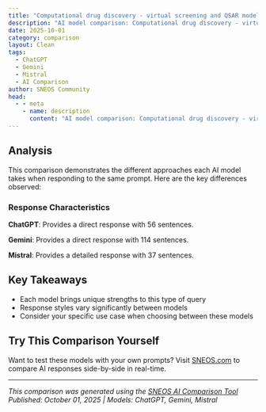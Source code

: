 ```yaml
---
title: "Computational drug discovery - virtual screening and QSAR modeling"
description: "AI model comparison: Computational drug discovery - virtual screening and QSAR modeling..."
date: 2025-10-01
category: comparison
layout: Clean
tags:
  - ChatGPT
  - Gemini
  - Mistral
  - AI Comparison
author: SNEOS Community
head:
  - - meta
    - name: description
      content: "AI model comparison: Computational drug discovery - virtual screening and QSAR modeling..."
---
```


<ChatComparison
  title="Computational drug discovery - virtual screening and QSAR modeling"
  prompt="Computational drug discovery - virtual screening and QSAR modeling"
  :responses='{"ChatGPT": "Certainly! Here is an overview of **Computational Drug Discovery** with a focus on **Virtual Screening** and **QSAR Modeling**:\n\n---\n\n## Computational Drug Discovery\n\nComputational drug discovery uses computer-aided techniques to identify and optimize new therapeutic candidates efficiently. It helps streamline the drug development process, reduce costs, and improve success rates by leveraging computational power to predict molecular behavior.\n\nTwo key methodologies in computational drug discovery are **Virtual Screening (VS)** and **Quantitative Structure-Activity Relationship (QSAR) modeling**.\n\n---\n\n## 1. Virtual Screening (VS)\n\n### What is Virtual Screening?\nVirtual screening is a computational technique used to search large libraries of compounds to identify those structures that are most likely to bind to a drug target, usually a protein receptor or enzyme.\n\n### Types of Virtual Screening\n- **Structure-Based Virtual Screening (SBVS):**\n Uses the 3D structure of the target protein to dock compounds and predict binding affinity.\n - **Molecular Docking:** Predicts the preferred orientation of a molecule when bound to a protein.\n - **Scoring functions:** Estimate binding strength and rank compounds accordingly.\n\n- **Ligand-Based Virtual Screening (LBVS):**\n Used when the protein structure is unknown but known active molecules exist.\n - **Pharmacophore modeling:** Identifies features responsible for biological activity.\n - **Similarity Searching:** Finds compounds similar to known actives based on chemical descriptors.\n\n### Workflow of Virtual Screening\n1. **Target preparation:** Obtain and refine protein structure.\n2. **Compound library selection:** Choose databases like ZINC, PubChem.\n3. **Filtering:** Apply drug-likeness filters (Lipinski\u2019s Rule of 5).\n4. **Docking or similarity calculation:** Position molecules and score.\n5. **Ranking and selection:** Identify top candidates for experimental validation.\n\n### Advantages\n- Speeds up hit identification.\n- Cost-effective compared to high-throughput screening.\n- Allows exploration of millions of compounds.\n\n---\n\n## 2. QSAR Modeling\n\n### What is QSAR?\nQuantitative Structure-Activity Relationship (QSAR) modeling is a computational approach that correlates chemical structure with biological activity using statistical and machine learning techniques.\n\n### Basic Principle\nCompounds with similar structures tend to have similar biological properties. QSAR models use molecular descriptors representing physicochemical properties to predict the activity of new compounds.\n\n### Steps in QSAR Modeling\n1. **Data collection:** Gather chemical structures and corresponding biological activities.\n2. **Descriptor calculation:** Generate numerical values representing molecular features (e.g., hydrophobicity, electronic properties, steric factors).\n3. **Dataset division:** Split into training and test sets.\n4. **Model development:** Use techniques such as multiple linear regression (MLR), partial least squares (PLS), support vector machines (SVM), random forests, or neural networks.\n5. **Model validation:** Assess model predictivity using cross-validation, external test sets, and statistical parameters (R\u00B2, RMSE, Q\u00B2).\n6. **Prediction:** Use the model to predict activity of new compounds.\n\n### Types of Descriptors\n- **1D descriptors:** Molecular weight, counts of particular atom types.\n- **2D descriptors:** Topological indices, fingerprints.\n- **3D descriptors:** Spatial arrangements, molecular fields.\n\n### Applications\n- Lead optimization.\n- Toxicity and ADMET prediction.\n- Prioritization of compounds for synthesis/testing.\n\n---\n\n## Integration of Virtual Screening and QSAR\n\n- Use QSAR models to filter or rank compounds prior to docking.\n- Combine docking scores and QSAR predictions to improve hit identification.\n- Develop multi-parametric models considering binding affinity and pharmacokinetics.\n\n---\n\n## Summary\n\n| Aspect | Virtual Screening | QSAR Modeling |\n|-----------------------------|------------------------------------------------|-------------------------------------------|\n| Purpose | Identify potential binders to a biological target | Predict biological activity from structure |\n| Input | 3D structure of protein \u0026 compound library or known actives | Chemical structures and biological data |\n| Method | Docking, scoring, similarity searches | Statistical/machine learning models on molecular descriptors |\n| Output | Ranked list of candidate molecules | Predictive model, activity predictions |\n| Strength | Directly models binding interactions | Rapid prediction once model is built |\n| Limitation | Requires good protein structure, scoring functions can be inaccurate | Requires quality data, model applicability domain |\n\n---\n\nIf you want, I can provide examples, software tools commonly used, or detailed protocols for these methodologies. Let me know!", "Gemini": "Okay, let\u0027s break down computational drug discovery, focusing on virtual screening and QSAR modeling. These are powerful techniques used to accelerate the drug discovery process, reduce costs, and improve the chances of finding effective drug candidates.\n\n**I. Computational Drug Discovery: An Overview**\n\nComputational drug discovery (also known as *in silico* drug discovery) encompasses a range of computer-based methods used to identify, design, and optimize drug candidates. The core idea is to leverage computational power to:\n\n* **Understand Disease:** Model disease mechanisms, identify drug targets (proteins involved in the disease), and characterize their structure and function.\n* **Identify Potential Drugs:** Screen vast libraries of chemical compounds (either real or virtual) to find molecules that might interact with the target in a desired way.\n* **Optimize Drug Properties:** Predict and improve properties like binding affinity, selectivity, absorption, distribution, metabolism, excretion, and toxicity (ADMET) before investing in expensive and time-consuming lab experiments.\n* **Accelerate the Process:** Significantly speed up the drug discovery pipeline compared to traditional methods.\n\n**II. Virtual Screening (VS)**\n\nVirtual screening is a computational technique used to search large databases of chemical compounds to identify those most likely to bind to a specific drug target. It\u0027s like a digital high-throughput screening. The goal is to prioritize compounds for further experimental testing. There are two main types:\n\n* **Ligand-Based Virtual Screening (LBVS):**\n\n * **Principle:** Relies on the knowledge of known active molecules (ligands) that bind to the target. If you know what works, look for things that are similar.\n * **Methods:**\n * **Similarity Searching:** Searches for compounds that are structurally similar to known active compounds. Uses metrics like Tanimoto coefficient to quantify similarity.\n * **Pharmacophore Modeling:** Identifies the essential features (pharmacophore) required for binding to the target (e.g., hydrogen bond donors/acceptors, hydrophobic regions, aromatic rings). Searches for compounds that contain these features arranged in a similar 3D space.\n * **Advantages:** Relatively fast and computationally inexpensive. Useful when the target structure is unknown or unavailable.\n * **Disadvantages:** Performance depends heavily on the quality and diversity of the known active ligands. May miss novel chemotypes.\n\n* **Structure-Based Virtual Screening (SBVS):**\n\n * **Principle:** Utilizes the 3D structure of the target protein (typically obtained from X-ray crystallography or NMR). Think of it as docking the compounds into the target protein and seeing how well they fit.\n * **Methods:**\n * **Molecular Docking:** Predicts the binding pose (orientation and conformation) of a ligand within the target protein\u0027s binding site and estimates the binding affinity (how strongly the ligand binds). Scoring functions are used to rank the docked compounds. Examples of docking software: AutoDock Vina, GOLD, Glide.\n * **Advantages:** Can identify novel compounds with different scaffolds. More accurate than LBVS if a high-quality target structure is available.\n * **Disadvantages:** Computationally more demanding than LBVS. Accuracy depends on the quality of the target structure and the accuracy of the docking and scoring algorithms. Can be challenging to handle protein flexibility.\n\n**Virtual Screening Workflow (Typical):**\n\n1. **Target Preparation:** Obtain or build the 3D structure of the target protein. Clean up the structure (e.g., add hydrogens, remove water molecules). Define the binding site.\n2. **Ligand Preparation:** Obtain or generate a library of compounds (from databases like ZINC, ChEMBL, or generated *de novo*). Prepare the ligands by adding hydrogens, assigning charges, and generating 3D conformations.\n3. **Virtual Screening:** Perform either LBVS or SBVS, depending on available information and resources.\n4. **Scoring and Ranking:** Rank the compounds based on their predicted binding affinity or similarity scores.\n5. **Hit Selection:** Select a subset of top-ranked compounds for further analysis and experimental validation. Apply filters based on ADMET properties or other criteria.\n6. **Experimental Validation:** Synthesize or purchase the selected compounds and test their activity against the target in vitro (e.g., binding assays, enzyme inhibition assays).\n\n**III. Quantitative Structure-Activity Relationship (QSAR) Modeling**\n\nQSAR modeling aims to establish a mathematical relationship between the chemical structure of a compound and its biological activity. It\u0027s a statistical approach to predict activity based on structure.\n\n* **Principle:** The underlying assumption is that the biological activity of a molecule is related to its physicochemical properties and structural features.\n* **Workflow:**\n\n 1. **Data Collection:** Gather a dataset of compounds with known biological activities (e.g., IC50, EC50, binding affinity).\n 2. **Descriptor Generation:** Calculate a set of molecular descriptors that represent the chemical structure and physicochemical properties of the compounds. These can be:\n * **2D Descriptors:** Calculated from the chemical structure diagram (e.g., molecular weight, number of rings, number of hydrogen bond donors/acceptors).\n * **3D Descriptors:** Calculated from the 3D structure of the molecule (e.g., surface area, volume, shape indices).\n * **Physicochemical Properties:** Calculated or predicted properties (e.g., logP, solubility, polar surface area).\n 3. **Model Building:** Use statistical or machine learning methods to build a QSAR model that relates the descriptors to the biological activity. Common methods include:\n * **Multiple Linear Regression (MLR):** A simple linear model that relates the activity to a linear combination of descriptors.\n * **Partial Least Squares (PLS):** A more robust method that can handle multicollinearity in the descriptors.\n * **Support Vector Machines (SVM):** A powerful machine learning method that can handle non-linear relationships.\n * **Random Forest:** An ensemble learning method that combines multiple decision trees.\n * **Neural Networks:** Complex models that can learn highly non-linear relationships.\n 4. **Model Validation:** Assess the performance of the QSAR model using a separate validation set of compounds. Metrics include:\n * **R-squared (R2):** Measures the goodness of fit of the model (how well the model explains the variance in the data).\n * **Q-squared (Q2):** Measures the predictive power of the model on the validation set.\n * **RMSE (Root Mean Squared Error):** Measures the average error between the predicted and observed activities.\n 5. **Model Application:** Use the validated QSAR model to predict the activity of new compounds and identify promising drug candidates.\n\n* **Key Considerations in QSAR:**\n\n * **Data Quality:** Accurate and reliable experimental data is crucial for building a good QSAR model.\n * **Descriptor Selection:** Choosing the right descriptors is important for capturing the relevant structural and physicochemical features.\n * **Model Validation:** Rigorous validation is essential to ensure that the model is predictive and not overfitted to the training data.\n * **Applicability Domain:** The QSAR model is only valid for compounds that are structurally similar to those used to build the model.\n\n**IV. Integration of Virtual Screening and QSAR**\n\nVirtual screening and QSAR modeling can be used in a complementary way to improve the efficiency of drug discovery.\n\n* **QSAR after VS:** After virtual screening, you can build a QSAR model using the top-ranked compounds from the VS campaign. This can help to refine the selection of hits and prioritize compounds for experimental testing. The QSAR model can also identify which structural features are important for activity.\n* **QSAR before VS:** A QSAR model built using existing data can be used to pre-filter the compounds before virtual screening. This can reduce the number of compounds that need to be docked or screened, saving computational time. It can also enrich the library with compounds that are more likely to be active.\n\n**V. Challenges and Limitations**\n\nWhile computational drug discovery offers many advantages, there are also challenges and limitations:\n\n* **Accuracy of Predictions:** Computational predictions are not always accurate and should be validated experimentally.\n* **Computational Resources:** Some methods, such as molecular dynamics simulations, can be computationally expensive.\n* **Data Availability:** The success of computational methods depends on the availability of high-quality data (e.g., target structures, ligand activities).\n* **Protein Flexibility:** Accounting for protein flexibility in virtual screening and docking can be challenging.\n* **Scoring Function Accuracy:** Scoring functions used in docking are not perfect and can sometimes misrank compounds.\n* **ADMET Prediction:** Predicting ADMET properties accurately remains a challenge.\n\n**VI. Tools and Software**\n\nA wide range of software tools are available for virtual screening and QSAR modeling. Some popular examples include:\n\n* **Docking Software:** AutoDock Vina, GOLD, Glide, DOCK, Schr\u00F6dinger Maestro\n* **QSAR Software:** MOE, Pipeline Pilot, KNIME, R, Python (with libraries like scikit-learn, RDKit)\n* **Databases:** ZINC, ChEMBL, PubChem\n\n**In summary:** Virtual screening and QSAR modeling are valuable computational tools for accelerating drug discovery. They can help identify promising drug candidates, optimize drug properties, and reduce the time and cost of bringing new drugs to market. The key is to use these methods judiciously, validate the predictions experimentally, and integrate them with other drug discovery approaches. Remember to consider the limitations of each technique and always interpret the results with caution.\n", "Mistral": "Computational drug discovery involves the use of computational methods to identify and design new drug candidates. Two key approaches in this field are virtual screening and Quantitative Structure-Activity Relationship (QSAR) modeling.\n\n### Virtual Screening\n\nVirtual screening is a computational technique used to search large libraries of compounds to identify those that are most likely to bind to a specific biological target, such as a protein. There are two main types of virtual screening:\n\n1. **Structure-Based Virtual Screening (SBVS):**\n - **Docking:** This method involves simulating the interaction between a target protein and a library of small molecules. The goal is to predict the binding affinity and orientation of each molecule within the protein\u0027s binding site.\n - **Pharmacophore Modeling:** This approach identifies the essential structural features that a molecule must possess to bind to the target protein. These features can include hydrogen bond donors/acceptors, hydrophobic regions, and aromatic rings.\n\n2. **Ligand-Based Virtual Screening (LBVS):**\n - **Similarity Searching:** This method compares the structural similarity of compounds in a library to known active molecules. The assumption is that structurally similar compounds are likely to have similar biological activities.\n - **Pharmacophore Modeling:** Similar to SBVS, but in this case, the pharmacophore model is derived from known active ligands rather than the target protein structure.\n\n### QSAR Modeling\n\nQSAR modeling is a statistical method used to correlate the structural properties of compounds with their biological activities. The goal is to develop a mathematical model that can predict the activity of new compounds based on their structural features. The process typically involves the following steps:\n\n1. **Data Collection:**\n - Gather a dataset of compounds with known biological activities.\n - Ensure the dataset is diverse and representative of the chemical space being explored.\n\n2. **Descriptor Calculation:**\n - Calculate molecular descriptors for each compound. Descriptors can include physicochemical properties (e.g., molecular weight, logP), topological indices, and quantum chemical properties.\n\n3. **Model Building:**\n - Use statistical or machine learning techniques to build a model that correlates the descriptors with the biological activity. Common methods include multiple linear regression, partial least squares, and more advanced techniques like neural networks and support vector machines.\n\n4. **Model Validation:**\n - Validate the model using techniques such as cross-validation, external validation, and Y-scrambling to ensure its robustness and predictive power.\n\n5. **Prediction:**\n - Use the validated model to predict the biological activity of new compounds.\n\n### Integration of Virtual Screening and QSAR Modeling\n\nVirtual screening and QSAR modeling can be used in tandem to enhance the efficiency of drug discovery. For example:\n\n- **Initial Screening:** Use virtual screening to quickly identify a subset of compounds from a large library that are likely to bind to the target protein.\n- **Refinement:** Apply QSAR modeling to further refine the list of potential candidates by predicting their biological activities based on structural features.\n- **Experimental Validation:** Test the top-ranked compounds in biological assays to confirm their activity and select the most promising candidates for further development.\n\n### Tools and Software\n\nSeveral tools and software packages are commonly used in computational drug discovery:\n\n- **Docking Software:** AutoDock, GOLD, Glide, DOCK\n- **Pharmacophore Modeling:** LigandScout, PharmaGist, Discovery Studio\n- **QSAR Software:** Dragon, PaDEL-Descriptor, MOE, Schr\u00F6dinger Suite\n- **Machine Learning Libraries:** Scikit-learn, TensorFlow, PyTorch\n\n### Challenges and Limitations\n\n- **Data Quality:** The accuracy of QSAR models depends heavily on the quality and diversity of the training data.\n- **Computational Resources:** Virtual screening, especially structure-based methods, can be computationally intensive.\n- **Model Interpretability:** Advanced machine learning models, while powerful, can be difficult to interpret, making it challenging to understand the underlying structure-activity relationships.\n\nIn summary, virtual screening and QSAR modeling are powerful techniques in computational drug discovery that can significantly accelerate the identification and optimization of new drug candidates."}' 
  published-date="10:48"
/>

## Analysis

This comparison demonstrates the different approaches each AI model takes when responding to the same prompt. Here are the key differences observed:

### Response Characteristics

**ChatGPT**: Provides a direct response with 56 sentences. 

**Gemini**: Provides a direct response with 114 sentences. 

**Mistral**: Provides a detailed response with 37 sentences. 

## Key Takeaways

- Each model brings unique strengths to this type of query
- Response styles vary significantly between models
- Consider your specific use case when choosing between these models

## Try This Comparison Yourself

Want to test these models with your own prompts? Visit [SNEOS.com](https://sneos.com) to compare AI responses side-by-side in real-time.

---

*This comparison was generated using the [SNEOS AI Comparison Tool](https://sneos.com)*
*Published: October 01, 2025 | Models: ChatGPT, Gemini, Mistral*
